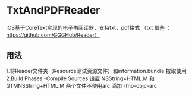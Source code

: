 # TxtAndPDFReader 
iOS基于CoreText实现的电子书阅读器，支持txt，pdf格式 （txt 借鉴 ：https://github.com/GGGHub/Reader）

## 用法
1.将Reader文件夹（Resource测试资源文件）和information.bundle 拉取使用
2.Build Phases -Compile Sources 设置 NSString+HTML.M 和 GTMNSString+HTML.M 两个文件不使用arc 添加 -fno-objc-arc 

